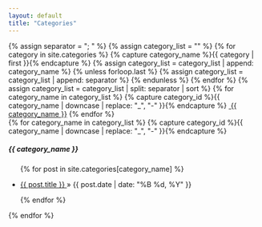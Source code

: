 ```yaml
---
layout: default
title: "Categories"
---
```


<div class="category-list">
  {% assign separator = "; " %}
  {% assign category_list = "" %}
  {% for category in site.categories %}
    {% capture category_name %}{{ category | first }}{% endcapture %}
    {% assign category_list = category_list | append: category_name %}
    {% unless forloop.last %}
      {% assign category_list = category_list | append: separator %}
    {% endunless %}
  {% endfor %}
  {% assign category_list = category_list | split: separator | sort %}
  {% for category_name in category_list %}
    {% capture category_id %}{{ category_name | downcase | replace: "_", "-" }}{% endcapture %}
    <a class="category-name" href="#{{ category_id }}"><i class="fa fa-folder-open" aria-hidden="true"></i>&nbsp;{{ category_name }}</a>
  {% endfor %}
</div>

<div class="category-archives">
  {% for category_name in category_list %}
    {% capture category_id %}{{ category_name | downcase | replace: "_", "-" }}{% endcapture %}
    <div class="archive-group" id="{{ category_id }}">
      <h5 class="category-head">{{ category_name }}</h5>
      <ul>
        {% for post in site.categories[category_name] %}
          <li>
            <p>
              <a href="{{ site.url }}{{ site.baseurl }}{{ post.url }}">
                  {{ post.title }}
              </a>
              <span>&raquo;&nbsp;{{ post.date | date: "%B %d, %Y" }}</span>
            </p>
          </li>
        {% endfor %}
      </ul>
    </div>
  {% endfor %}
</div>
